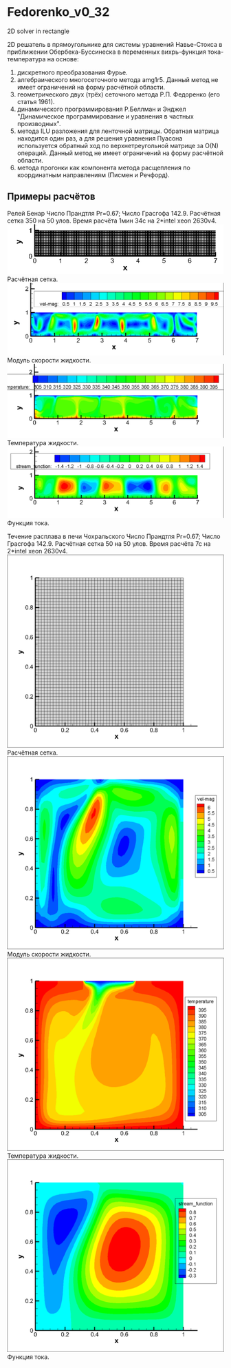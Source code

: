 # Fedorenko_v0_32
2D solver in rectangle

2D решатель в прямоугольнике для системы уравнений Навье-Стокса в приближении Обербека-Буссинеска
 в переменных вихрь-функция тока-температура на основе:
 1. дискретного преобразования Фурье.
 2. алгебраического многосеточного метода amg1r5.  Данный метод не имеет ограничений на форму расчётной области.
 3. геометрического двух (трёх) сеточного метода Р.П. Федоренко (его статья 1961). 
 4. динамического программирования Р.Беллман и Энджел "Динамическое программирование и уравнения в частных производных".
 5. метода ILU разложения для ленточной матрицы. Обратная матрица находится один раз, а для решения уравнения Пуасона используется обратный ход по верхнетреугольной матрице за O(N) операций. Данный метод не имеет ограничений на форму расчётной области.
 6. метода прогонки как компонента метода расщепления по координатным направлениям (Писмен и Речфорд).

## Примеры расчётов

Релей Бенар
Число Прандтля Pr=0.67; Число Грасгофа 142.9.
Расчётная сетка 350 на 50 улов. Время расчёта 1мин 34с на 2*intel xeon 2630v4.
![alt_text](https://github.com/kirill7785/Fedorenko_v0_32/blob/main/pic/Рэлей-Бенар/Расчётная%20сетка.png)
Расчётная сетка.
![alt_text](https://github.com/kirill7785/Fedorenko_v0_32/blob/main/pic/Рэлей-Бенар/Скорость.png)
Модуль скорости жидкости.
![alt_text](https://github.com/kirill7785/Fedorenko_v0_32/blob/main/pic/Рэлей-Бенар/Температура.png)
Температура жидкости.
![alt_text](https://github.com/kirill7785/Fedorenko_v0_32/blob/main/pic/Рэлей-Бенар/Функция%20тока.png)
Функция тока.

Течение расплава в печи Чохральского
Число Прандтля Pr=0.67; Число Грасгофа 142.9.
Расчётная сетка 50 на 50 улов. Время расчёта 7с на 2*intel xeon 2630v4.
![alt_text](https://github.com/kirill7785/Fedorenko_v0_32/blob/main/pic/Чохральский/Расчётная%20сетка.png)
Расчётная сетка.
![alt_text](https://github.com/kirill7785/Fedorenko_v0_32/blob/main/pic/Чохральский/Модуль%20скорости%20Чохральский.png)
Модуль скорости жидкости.
![alt_text](https://github.com/kirill7785/Fedorenko_v0_32/blob/main/pic/Чохральский/Температура%20Чохральский.png)
Температура жидкости.
![alt_text](https://github.com/kirill7785/Fedorenko_v0_32/blob/main/pic/Чохральский/Функция%20тока%20Чохральский.png)
Функция тока.
